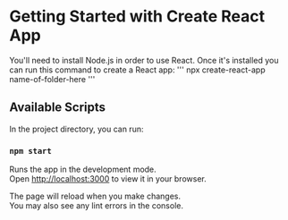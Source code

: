 # Getting Started with Create React App

You'll need to install Node.js in order to use React. Once it's installed you can run this command to create a React app:
'''
npx create-react-app name-of-folder-here
'''

## Available Scripts

In the project directory, you can run:

### `npm start`

Runs the app in the development mode.\
Open [http://localhost:3000](http://localhost:3000) to view it in your browser.

The page will reload when you make changes.\
You may also see any lint errors in the console.
